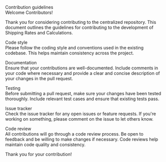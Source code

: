 Contribution guidelines  
Welcome Contributors!  

Thank you for considering contributing to the centralized repository. This document outlines the guidelines for contributing to the development of Shipping Rates and Calculations.

Code style  
Please follow the coding style and conventions used in the existing codebase. This helps maintain consistency across the project.

Documentation  
Ensure that your contributions are well-documented. Include comments in your code where necessary and provide a clear and concise description of your changes in the pull request.

Testing  
Before submitting a pull request, make sure your changes have been tested thoroughly. Include relevant test cases and ensure that existing tests pass.

Issue tracker  
Check the issue tracker for any open issues or feature requests. If you're working on something, please comment on the issue to let others know.

Code review  
All contributions will go through a code review process. Be open to feedback and be willing to make changes if necessary. Code reviews help maintain code quality and consistency.

Thank you for your contribution!
